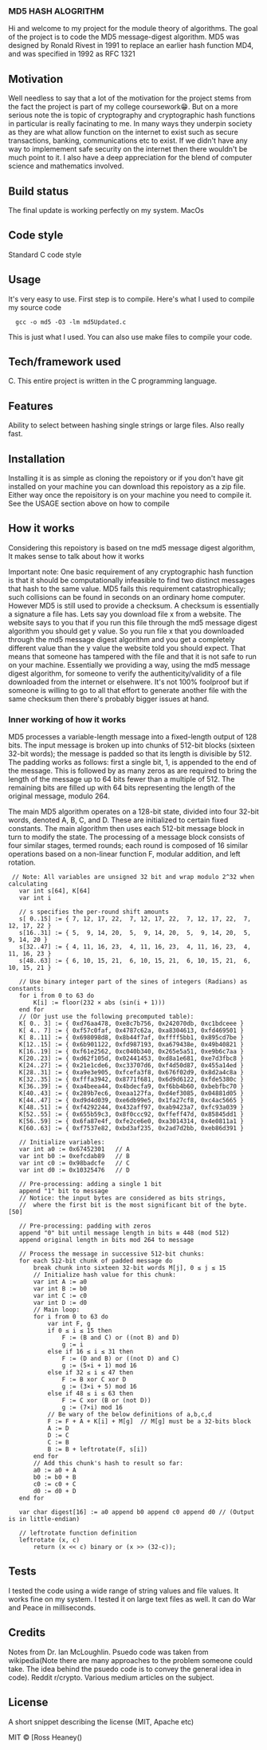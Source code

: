 ### MD5 HASH ALOGRITHM
Hi and welcome to my project for the module theory of algorithms. The goal of the project is to code the MD5 message-digest algorithm. MD5 was designed by Ronald Rivest in 1991 to replace an earlier hash function MD4, and was specified in 1992 as RFC 1321

## Motivation
Well needless to say that a lot of the motivation for the project stems from the fact the project is part of my college coursework:grin:. But on a more serious note the is topic of cryptography and cryptographic hash functions in particular is really facinating to me. In many ways they underpin society as they are what allow function on the internet to exist such as secure transactions, banking, communications etc to exist. If we didn't have any way to implemement safe security on the internet then there wouldn't be much point to it. I also have a deep appreciation for the blend of computer science and mathematics involved.

## Build status
The final update is working perfectly on my system. MacOs



## Code style
Standard C code style 
 
## Usage 

It's very easy to use. First step is to compile. Here's what I used to compile my source code
      
      gcc -o md5 -O3 -lm md5Updated.c

This is just what I used. You can also use make files to compile your code. 


## Tech/framework used
C. This entire project is written in the C programming language.
## Features
Ability to select between hashing single strings or large files. Also really fast. 

## Installation
Installing it is as simple as cloning the repoistory or if you don't have git installed on your machine you can download this repoistory as a zip file. Either way once the repoisitory is on your machine you need to compile it. See the USAGE section above on how to compile

## How it works
Considering this repoistory is based on tne md5 message digest algorithm, It makes sense to talk about how it works

Important note: One basic requirement of any cryptographic hash function is that it should be computationally infeasible to find two distinct messages that hash to the same value. MD5 fails this requirement catastrophically; such collisions can be found in seconds on an ordinary home computer. However MD5 is still used to provide a checksum. A checksum is essentially a signature a file has. Lets say you download file x from a website. The website says to you that if you run this file through the md5 message digest algorithm you should get y value. So you run file x that you downloaded through the md5 message digest algorithm and you get a completely different value than the y value the website told you should expect. That means that someone has tampered with the file and that it is not safe to run on your machine. Essentially we providing a way, using the md5 message digest algorithm, for someone to verify the authenticity/validity of a file downloaded from the internet or elsehwere. It's not 100% foolproof but if someone is willing to go to all that effort to generate another file with the same checksum then there's probably bigger issues at hand. 

### Inner working of how it works
MD5 processes a variable-length message into a fixed-length output of 128 bits. The input message is broken up into chunks of 512-bit blocks (sixteen 32-bit words); the message is padded so that its length is divisible by 512. The padding works as follows: first a single bit, 1, is appended to the end of the message. This is followed by as many zeros as are required to bring the length of the message up to 64 bits fewer than a multiple of 512. The remaining bits are filled up with 64 bits representing the length of the original message, modulo 264. 

The main MD5 algorithm operates on a 128-bit state, divided into four 32-bit words, denoted A, B, C, and D. These are initialized to certain fixed constants. The main algorithm then uses each 512-bit message block in turn to modify the state. The processing of a message block consists of four similar stages, termed rounds; each round is composed of 16 similar operations based on a non-linear function F, modular addition, and left rotation.

     // Note: All variables are unsigned 32 bit and wrap modulo 2^32 when calculating
       var int s[64], K[64]
       var int i

       // s specifies the per-round shift amounts
       s[ 0..15] := { 7, 12, 17, 22,  7, 12, 17, 22,  7, 12, 17, 22,  7, 12, 17, 22 }
       s[16..31] := { 5,  9, 14, 20,  5,  9, 14, 20,  5,  9, 14, 20,  5,  9, 14, 20 }
       s[32..47] := { 4, 11, 16, 23,  4, 11, 16, 23,  4, 11, 16, 23,  4, 11, 16, 23 }
       s[48..63] := { 6, 10, 15, 21,  6, 10, 15, 21,  6, 10, 15, 21,  6, 10, 15, 21 }

       // Use binary integer part of the sines of integers (Radians) as constants:
       for i from 0 to 63 do
           K[i] := floor(232 × abs (sin(i + 1)))
       end for
       // (Or just use the following precomputed table):
       K[ 0.. 3] := { 0xd76aa478, 0xe8c7b756, 0x242070db, 0xc1bdceee }
       K[ 4.. 7] := { 0xf57c0faf, 0x4787c62a, 0xa8304613, 0xfd469501 }
       K[ 8..11] := { 0x698098d8, 0x8b44f7af, 0xffff5bb1, 0x895cd7be }
       K[12..15] := { 0x6b901122, 0xfd987193, 0xa679438e, 0x49b40821 }
       K[16..19] := { 0xf61e2562, 0xc040b340, 0x265e5a51, 0xe9b6c7aa }
       K[20..23] := { 0xd62f105d, 0x02441453, 0xd8a1e681, 0xe7d3fbc8 }
       K[24..27] := { 0x21e1cde6, 0xc33707d6, 0xf4d50d87, 0x455a14ed }
       K[28..31] := { 0xa9e3e905, 0xfcefa3f8, 0x676f02d9, 0x8d2a4c8a }
       K[32..35] := { 0xfffa3942, 0x8771f681, 0x6d9d6122, 0xfde5380c }
       K[36..39] := { 0xa4beea44, 0x4bdecfa9, 0xf6bb4b60, 0xbebfbc70 }
       K[40..43] := { 0x289b7ec6, 0xeaa127fa, 0xd4ef3085, 0x04881d05 }
       K[44..47] := { 0xd9d4d039, 0xe6db99e5, 0x1fa27cf8, 0xc4ac5665 }
       K[48..51] := { 0xf4292244, 0x432aff97, 0xab9423a7, 0xfc93a039 }
       K[52..55] := { 0x655b59c3, 0x8f0ccc92, 0xffeff47d, 0x85845dd1 }
       K[56..59] := { 0x6fa87e4f, 0xfe2ce6e0, 0xa3014314, 0x4e0811a1 }
       K[60..63] := { 0xf7537e82, 0xbd3af235, 0x2ad7d2bb, 0xeb86d391 }

       // Initialize variables:
       var int a0 := 0x67452301   // A
       var int b0 := 0xefcdab89   // B
       var int c0 := 0x98badcfe   // C
       var int d0 := 0x10325476   // D

       // Pre-processing: adding a single 1 bit
       append "1" bit to message    
       // Notice: the input bytes are considered as bits strings,
       //  where the first bit is the most significant bit of the byte.[50]

       // Pre-processing: padding with zeros
       append "0" bit until message length in bits ≡ 448 (mod 512)
       append original length in bits mod 264 to message

       // Process the message in successive 512-bit chunks:
       for each 512-bit chunk of padded message do
           break chunk into sixteen 32-bit words M[j], 0 ≤ j ≤ 15
           // Initialize hash value for this chunk:
           var int A := a0
           var int B := b0
           var int C := c0
           var int D := d0
           // Main loop:
           for i from 0 to 63 do
               var int F, g
               if 0 ≤ i ≤ 15 then
                   F := (B and C) or ((not B) and D)
                   g := i
               else if 16 ≤ i ≤ 31 then
                   F := (D and B) or ((not D) and C)
                   g := (5×i + 1) mod 16
               else if 32 ≤ i ≤ 47 then
                   F := B xor C xor D
                   g := (3×i + 5) mod 16
               else if 48 ≤ i ≤ 63 then
                   F := C xor (B or (not D))
                   g := (7×i) mod 16
               // Be wary of the below definitions of a,b,c,d
               F := F + A + K[i] + M[g]  // M[g] must be a 32-bits block
               A := D
               D := C
               C := B
               B := B + leftrotate(F, s[i])
           end for
           // Add this chunk's hash to result so far:
           a0 := a0 + A
           b0 := b0 + B
           c0 := c0 + C
           d0 := d0 + D
       end for

       var char digest[16] := a0 append b0 append c0 append d0 // (Output is in little-endian)

       // leftrotate function definition
       leftrotate (x, c)
           return (x << c) binary or (x >> (32-c));


## Tests
I tested the code using a wide range of string values and file values. It works fine on my system. I tested it on large text files as well. It can do War and Peace in milliseconds.

## Credits
Notes from Dr.  Ian McLoughlin.
Psuedo code was taken from wikipedia(Note there are many approaches to the problem someone could take. The idea behind the psuedo code is to convey the general idea in code).
Reddit r/crypto.
Various medium articles on the subject.




## License
A short snippet describing the license (MIT, Apache etc)

MIT © [Ross Heaney()
